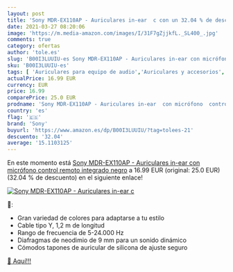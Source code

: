 ```yaml
---
layout: post
title: 'Sony MDR-EX110AP - Auriculares in-ear  c con un 32.04 % de descuento'
date: 2021-03-27 08:20:06
image: 'https://m.media-amazon.com/images/I/31F7gZjjkfL._SL400_.jpg'
comments: true
category: ofertas
author: 'tole.es'
slug: 'B00I3LUUIU-es Sony MDR-EX110AP - Auriculares in-ear con micrófono...'
sku: 'B00I3LUUIU-es'
tags: [ 'Auriculares para equipo de audio','Auriculares y accesorios','Electrónica','auriculares','sony', ]
actualPrice: 16.99 EUR
currency: EUR
price: 16.99
comparePrice: 25.0 EUR
prodname: 'Sony MDR-EX110AP - Auriculares in-ear  con micrófono  control remoto integrado   negro'
country: 'es'
flag: '🇪🇸'
brand: 'Sony'
buyurl: 'https://www.amazon.es/dp/B00I3LUUIU/?tag=tolees-21'
descuento: '32.04'
average: '15.1103125'
---
```


En este momento está [Sony MDR-EX110AP - Auriculares in-ear  con micrófono  control remoto integrado   negro](https://www.amazon.es/dp/B00I3LUUIU/?tag=tolees-21) a 16.99 EUR (original: 25.0 EUR) (32.04 %  de descuento) en el siguiente enlace!

[![Sony MDR-EX110AP - Auriculares in-ear  c](https://m.media-amazon.com/images/I/31F7gZjjkfL._SL400_.jpg)](https://www.amazon.es/dp/B00I3LUUIU/?tag=tolees-21)

🔎:

- Gran variedad de colores para adaptarse a tu estilo
- Cable tipo Y, 1,2 m de longitud
- Rango de frecuencia de 5-24.000 Hz
- Diafragmas de neodimio de 9 mm para un sonido dinámico
- Cómodos tapones de auricular de silicona de ajuste seguro

[🛒 Aquí!!!](https://www.amazon.es/dp/B00I3LUUIU/?tag=tolees-21)
